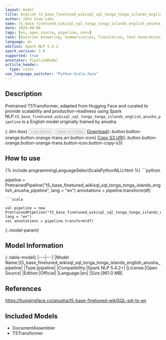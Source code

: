 ```yaml
---
layout: model
title: English t5_base_finetuned_wikisql_sql_tonga_tonga_islands_english_anusha_pipeline pipeline T5Transformer from anusha
author: John Snow Labs
name: t5_base_finetuned_wikisql_sql_tonga_tonga_islands_english_anusha_pipeline
date: 2024-08-06
tags: [en, open_source, pipeline, onnx]
task: [Question Answering, Summarization, Translation, Text Generation]
language: en
edition: Spark NLP 5.4.2
spark_version: 3.0
supported: true
annotator: PipelineModel
article_header:
  type: cover
use_language_switcher: "Python-Scala-Java"
---
```


## Description

Pretrained T5Transformer, adapted from Hugging Face and curated to provide scalability and production-readiness using Spark NLP.`t5_base_finetuned_wikisql_sql_tonga_tonga_islands_english_anusha_pipeline` is a English model originally trained by anusha.

{:.btn-box}
<button class="button button-orange" disabled>Live Demo</button>
<button class="button button-orange" disabled>Open in Colab</button>
[Download](https://s3.amazonaws.com/auxdata.johnsnowlabs.com/public/models/t5_base_finetuned_wikisql_sql_tonga_tonga_islands_english_anusha_pipeline_en_5.4.2_3.0_1722922085809.zip){:.button.button-orange.button-orange-trans.arr.button-icon}
[Copy S3 URI](s3://auxdata.johnsnowlabs.com/public/models/t5_base_finetuned_wikisql_sql_tonga_tonga_islands_english_anusha_pipeline_en_5.4.2_3.0_1722922085809.zip){:.button.button-orange.button-orange-trans.button-icon.button-copy-s3}

## How to use



<div class="tabs-box" markdown="1">
{% include programmingLanguageSelectScalaPythonNLU.html %}
```python

pipeline = PretrainedPipeline("t5_base_finetuned_wikisql_sql_tonga_tonga_islands_english_anusha_pipeline", lang = "en")
annotations =  pipeline.transform(df)   

```
```scala

val pipeline = new PretrainedPipeline("t5_base_finetuned_wikisql_sql_tonga_tonga_islands_english_anusha_pipeline", lang = "en")
val annotations = pipeline.transform(df)

```
</div>

{:.model-param}
## Model Information

{:.table-model}
|---|---|
|Model Name:|t5_base_finetuned_wikisql_sql_tonga_tonga_islands_english_anusha_pipeline|
|Type:|pipeline|
|Compatibility:|Spark NLP 5.4.2+|
|License:|Open Source|
|Edition:|Official|
|Language:|en|
|Size:|961.0 MB|

## References

https://huggingface.co/anusha/t5-base-finetuned-wikiSQL-sql-to-en

## Included Models

- DocumentAssembler
- T5Transformer